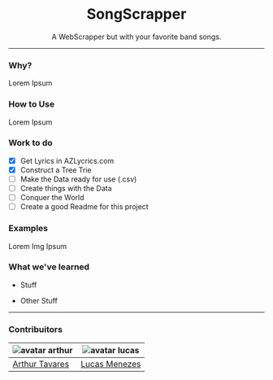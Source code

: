 <p align="center">
  <h1 align="center">SongScrapper</h1>
  <p  align="center">A WebScrapper but with your favorite band songs.</p>
</p>

---

### Why? 
Lorem Ipsum
### How to Use
Lorem Ipsum
### Work to do
- [x] Get Lyrics in AZLycrics.com
- [x] Construct a Tree Trie
- [ ] Make the Data ready for use (.csv)
- [ ] Create things with the Data
- [ ] Conquer the World
- [ ] Create a good Readme for this project

### Examples
Lorem Img Ipsum
### What we've learned
* Stuff

* Other Stuff 

---
### Contribuitors

![avatar arthur](https://avatars1.githubusercontent.com/u/22755581?s=130&v=4) | ![avatar lucas](https://avatars3.githubusercontent.com/u/26311458?s=130&v=4)
-------------------------------------------------------------------------- | --------------------------------------------------------------------------
  [Arthur Tavares](https://github.com/arthurharrison)                                  |  [Lucas Menezes](https://github.com/lucas-menezes)